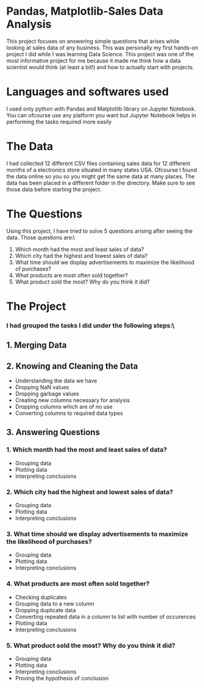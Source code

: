 # Pandas, Matplotlib-Sales Data Analysis

This project focuses on answering simple questions that arises while looking at sales data of any business. This was personally my first hands-on project 
I did while I was learning Data Science. This project was one of the most informative project for me because it made me think how a data scientist would think (at least a bit!)
and how to actually start with projects.

# Languages and softwares used

I used only python with Pandas and Matplotlib library on Jupyter Notebook. You can ofcourse use any platform you want but Jupyter Notebook helps in performing the tasks required
 more easily
 
 # The Data

I had collected 12 different CSV files containing sales data for 12 different months of a electronics store situated in many states USA. Ofcourse I found the data online so you
 so you might get the same data at many places. The data has been placed in a different folder in the directory. Make sure to see those data before starting the project.
 
 # The Questions
 
 Using this project, I have tried to solve 5 questions arising after seeing the data. Those questions are:\
 1. Which month had the most and least sales of data?
 2. Which city had the highest and lowest sales of data?
 3. What time should we display advertisements to maximize the likelihood of purchases?
 4. What products are most often sold together?
 5. What product sold the most? Why do you think it did? 
 
 # The Project
 ### I had grouped the tasks I did under the following steps:\
 ## 1. Merging Data
 ## 2. Knowing and Cleaning the Data
 * Understanding the data we have
 * Dropping NaN values
 * Dropping garbage values
 * Creating new columns necessary for analysis
 * Dropping columns which are of no use
 * Converting columns to required data types
 ## 3. Answering Questions
 ### 1. Which month had the most and least sales of data?
 * Grouping data
 * Plotting data
 * Interpreting conclusions
 ### 2. Which city had the highest and lowest sales of data?
 * Grouping data
 * Plotting data
 * Interpreting conclusions
 ### 3. What time should we display advertisements to maximize the likelihood of purchases?
 * Grouping data
 * Plotting data
 * Interpreting conclusions
 ### 4. What products are most often sold together?
 * Checking duplicates
 * Grouping data to a new column
 * Dropping duplicate data
 * Converting repeated data in a column to list with number of occurences
 * Plotting data
 * Interpreting conclusions
 ### 5. What product sold the most? Why do you think it did?
 * Grouping data
 * Plotting data
 * Interpreting conclusions
 * Proving the hypothesis of conclusion
